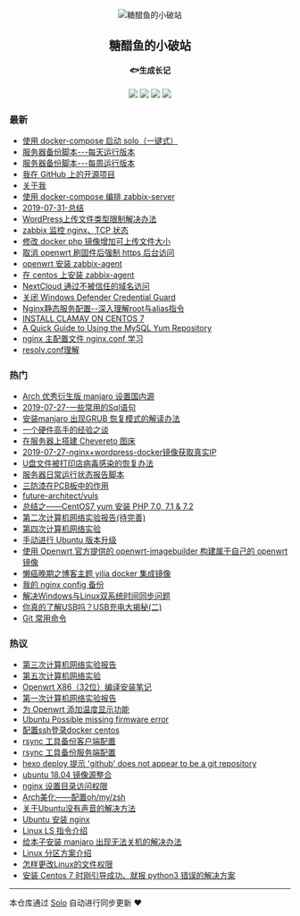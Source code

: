<p align="center"><img alt="糖醋鱼的小破站" src="https://static.b3log.org/images/brand/solo-32.png"></p><h2 align="center">
糖醋鱼的小破站
</h2>

<h4 align="center">🐟生成长记</h4>
<p align="center"><a title="糖醋鱼的小破站" target="_blank" href="https://github.com/expoli/solo-blog"><img src="https://img.shields.io/github/last-commit/expoli/solo-blog.svg?style=flat-square&color=FF9900"></a>
<a title="GitHub repo size in bytes" target="_blank" href="https://github.com/expoli/solo-blog"><img src="https://img.shields.io/github/repo-size/expoli/solo-blog.svg?style=flat-square"></a>
<a title="Solo Version" target="_blank" href="https://github.com/b3log/solo/releases"><img src="https://img.shields.io/badge/solo-3.6.3-f1e05a.svg?style=flat-square&color=blueviolet"></a>
<a title="Hits" target="_blank" href="https://github.com/b3log/hits"><img src="https://hits.b3log.org/expoli/solo-blog.svg"></a></p>

### 最新

* [使用 docker-compose 启动 solo（一键式）](https://expoli.tech/articles/2019/08/02/1564718521702.html)
* [服务器备份脚本---每天运行版本](https://expoli.tech/articles/2019/08/02/1564714960295.html)
* [服务器备份脚本---每周运行版本](https://expoli.tech/articles/2019/08/02/1564714959469.html)
* [我在 GitHub 上的开源项目](https://expoli.tech/my-github-repos)
* [关于我](https://expoli.tech/articles/2019/08/01/1564714954727.html)
* [使用 docker-compose 编排 zabbix-server](https://expoli.tech/articles/2019/08/01/1564656221752.html)
* [2019-07-31-总结](https://expoli.tech/articles/2019/07/30/1564656221252.html)
* [WordPress上传文件类型限制解决办法](https://expoli.tech/articles/2019/07/30/1564656221047.html)
* [zabbix 监控 nginx、TCP 状态](https://expoli.tech/articles/2019/07/30/1564656220810.html)
* [修改 docker php 镜像增加可上传文件大小](https://expoli.tech/articles/2019/07/30/1564656220499.html)
* [取消 openwrt 刷固件后强制 https 后台访问](https://expoli.tech/articles/2019/07/30/1564656220231.html)
* [openwrt 安装 zabbix-agent](https://expoli.tech/articles/2019/07/30/1564656214475.html)
* [在 centos 上安装 zabbix-agent](https://expoli.tech/articles/2019/07/30/1564656213661.html)
* [NextCloud 通过不被信任的域名访问](https://expoli.tech/articles/2019/07/29/1564656219723.html)
* [关闭 Windows Defender Credential Guard](https://expoli.tech/articles/2019/07/29/1564656219981.html)
* [Nginx静态服务配置--深入理解root与alias指令](https://expoli.tech/articles/2019/07/28/1564656219448.html)
* [INSTALL CLAMAV ON CENTOS 7](https://expoli.tech/articles/2019/07/27/1564656222498.html)
* [A Quick Guide to Using the MySQL Yum Repository](https://expoli.tech/articles/2019/07/27/1564656222094.html)
* [nginx 主配置文件 nginx.conf 学习](https://expoli.tech/articles/2019/07/27/1564656221533.html)
* [resolv.conf理解](https://expoli.tech/articles/2019/07/27/1564656218143.html)

### 热门

* [Arch 优秀衍生版 manjaro 设置国内源](https://expoli.tech/articles/2018/04/29/1564656227925.html)
* [2019-07-27-一些常用的Sql语句](https://expoli.tech/articles/2019/07/27/1564656218398.html)
* [安装manjaro 出现GRUB 恢复模式的解读办法](https://expoli.tech/articles/2018/04/29/1564656228433.html)
* [一个硬件高手的经验之谈](https://expoli.tech/articles/2018/10/19/1564656232031.html)
* [在服务器上搭建 Chevereto 图床](https://expoli.tech/articles/2018/10/20/1564656233122.html)
* [2019-07-27-nginx+wordpress-docker镜像获取真实IP](https://expoli.tech/articles/2019/07/27/1564656217457.html)
* [U盘文件被打印店病毒感染的恢复办法](https://expoli.tech/articles/2018/05/08/1564714955170.html)
* [服务器日常运行状态报告脚本](https://expoli.tech/articles/2018/10/27/1564656234672.html)
* [三防漆在PCB板中的作用](https://expoli.tech/articles/2018/10/19/1564656232920.html)
* [future-architect/vuls](https://expoli.tech/articles/2019/07/26/1564656214837.html)
* [总结之——CentOS7 yum 安装 PHP 7.0, 7.1 & 7.2](https://expoli.tech/articles/2019/07/26/1564656215136.html)
* [第二次计算机网络实验报告(待完善)](https://expoli.tech/articles/2019/04/15/1564656238673.html)
* [第四次计算机网络实验](https://expoli.tech/articles/2019/04/15/1564656239121.html)
* [手动进行 Ubuntu 版本升级](https://expoli.tech/articles/2019/03/22/1564656238079.html)
* [使用 Openwrt 官方提供的 openwrt-imagebuilder 构建属于自己的 openwrt 镜像](https://expoli.tech/articles/2019/03/22/1564656237381.html)
* [懒癌晚期之博客主题 yilia docker 集成镜像](https://expoli.tech/articles/2018/11/17/1564656234922.html)
* [我的 nginx config 备份](https://expoli.tech/articles/2018/04/06/1564714952931.html)
* [解决Windows与Linux双系统时间同步问题](https://expoli.tech/articles/2018/05/02/1564656229474.html)
* [你真的了解USB吗？USB充电大揭秘(二)](https://expoli.tech/articles/2018/10/19/1564656232504.html)
* [Git 常用命令](https://expoli.tech/articles/2018/10/26/1564656233378.html)

### 热议

* [第三次计算机网络实验报告](https://expoli.tech/articles/2019/04/15/1564656238929.html)
* [第五次计算机网络实验](https://expoli.tech/articles/2019/04/17/1564656239324.html)
* [Openwrt X86（32位）编译安装笔记](https://expoli.tech/articles/2019/03/14/1564656236948.html)
* [第一次计算机网络实验报告](https://expoli.tech/articles/2019/03/22/1564656237598.html)
* [为 Openwrt 添加温度显示功能](https://expoli.tech/articles/2019/03/22/1564656238463.html)
* [Ubuntu Possible missing firmware error](https://expoli.tech/articles/2019/03/22/1564656237880.html)
* [配置ssh登录docker centos](https://expoli.tech/articles/2018/11/17/1564656235228.html)
* [rsync 工具备份客户端配置](https://expoli.tech/articles/2018/11/18/1564656235627.html)
* [rsync 工具备份服务端配置](https://expoli.tech/articles/2018/11/18/1564656235928.html)
* [hexo deploy 提示 'github' does not appear to be a git repository](https://expoli.tech/articles/2018/11/17/1564656235419.html)
* [ubuntu 18.04 镜像源整合](https://expoli.tech/articles/2018/11/18/1564656236180.html)
* [nginx 设置目录访问权限](https://expoli.tech/articles/2018/04/16/1564656224308.html)
* [Arch美化——配置oh/my/zsh](https://expoli.tech/articles/2018/04/29/1564656227508.html)
* [关于Ubuntu没有声音的解决方法](https://expoli.tech/articles/2018/04/07/1564656223111.html)
* [Ubuntu 安装 nginx](https://expoli.tech/articles/2018/04/16/1564656224516.html)
* [Linux LS 指令介绍](https://expoli.tech/articles/2018/04/27/1564656226697.html)
* [给本子安装 manjaro 出现无法关机的解决办法](https://expoli.tech/articles/2018/04/29/1564656228192.html)
* [Linux 分区方案介绍](https://expoli.tech/articles/2018/04/27/1564656226278.html)
* [怎样更改Linux的文件权限](https://expoli.tech/articles/2018/04/27/1564656225825.html)
* [安装 Centos 7 时刚引导成功、就报 python3 错误的解决方案](https://expoli.tech/articles/2018/04/20/1564656224983.html)

---

本仓库通过 [Solo](https://github.com/b3log/solo) 自动进行同步更新 ❤️ 